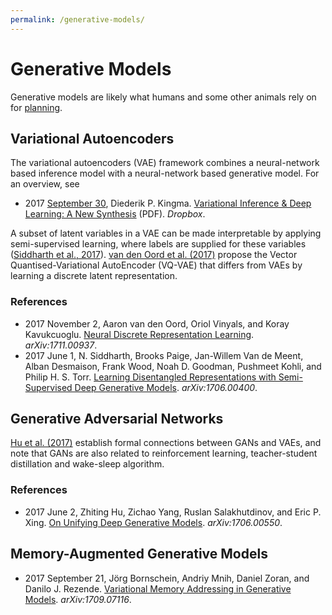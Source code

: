 ```yaml
---
permalink: /generative-models/
---
```

# Generative Models

Generative models are likely what humans and some other animals rely on for [planning](http://realai.org/planning/).

## Variational Autoencoders

The variational autoencoders (VAE) framework combines a neural-network based inference model with a neural-network based generative model. For an overview, see

* 2017 [September 30](https://twitter.com/dpkingma/status/914277278602821633), Diederik P. Kingma. [Variational Inference & Deep Learning: A New Synthesis](https://www.dropbox.com/s/v6ua3d9yt44vgb3/cover_and_thesis.pdf) (PDF). *Dropbox*.

A subset of latent variables in a VAE can be made interpretable by applying semi-supervised learning, where labels are supplied for these variables ([Siddharth et al., 2017](https://arxiv.org/abs/1706.00400)). [van den Oord et al. (2017)](https://arxiv.org/abs/1711.00937) propose the Vector Quantised-Variational AutoEncoder (VQ-VAE) that differs from VAEs by learning a discrete latent representation.

### References

* 2017 November 2, Aaron van den Oord, Oriol Vinyals, and Koray Kavukcuoglu. [Neural Discrete Representation Learning](https://arxiv.org/abs/1711.00937). *arXiv:1711.00937*.
* 2017 June 1, N. Siddharth, Brooks Paige, Jan-Willem Van de Meent, Alban Desmaison, Frank Wood, Noah D. Goodman, Pushmeet Kohli, and Philip H. S. Torr. [Learning Disentangled Representations with Semi-Supervised Deep Generative Models](https://arxiv.org/abs/1706.00400). *arXiv:1706.00400*.

## Generative Adversarial Networks

[Hu et al. (2017)](https://arxiv.org/abs/1706.00550) establish formal connections between GANs and VAEs, and note that GANs are also related to reinforcement learning, teacher-student distillation and wake-sleep algorithm.

### References

* 2017 June 2, Zhiting Hu, Zichao Yang, Ruslan Salakhutdinov, and Eric P. Xing. [On Unifying Deep Generative Models](https://arxiv.org/abs/1706.00550). *arXiv:1706.00550*.

## Memory-Augmented Generative Models

* 2017 September 21, Jörg Bornschein, Andriy Mnih, Daniel Zoran, and Danilo J. Rezende. [Variational Memory Addressing in Generative Models](https://arxiv.org/abs/1709.07116). *arXiv:1709.07116*.

